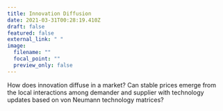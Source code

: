 ```yaml
---
title: Innovation Diffusion
date: 2021-03-31T00:28:19.410Z
draft: false
featured: false
external_link: " "
image:
  filename: ""
  focal_point: ""
  preview_only: false
---
```

How does innovation diffuse in a market? Can stable prices emerge from the local interactions among demander and supplier with technology updates based on von Neumann technology matrices?